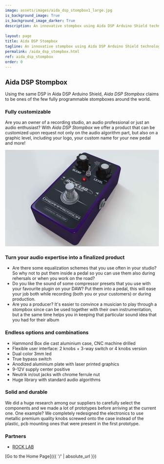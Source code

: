 ```yaml
---
image: assets/images/aida_dsp_stompbox1_large.jpg
is_background_image: True
is_background_image_darker: True
description: An innovative stompbox using Aida DSP Arduino Shield technology.

layout: page
title: Aida DSP Stompbox
tagline: An innovative stompbox using Aida DSP Arduino Shield technology.
permalink: /aida_dsp_stompbox.html
ref: aida_dsp_stompbox
order: 0
---
```


## Aida DSP Stompbox

Using the same DSP in Aida DSP Arduino Shield, _Aida DSP Stompbox_ claims to be ones of the few
fully programmable stompboxes around the world.

### Fully customizable

Are you an owner of a recording studio, an audio professional or just an audio enthusiast? With
_Aida DSP Stompbox_ we offer a product that can be customized upon request not only on the audio
algorithm part, but also on a graphic level, including your logo, your custom name for your new pedal
and more!

![Aida DSP Stompbox](assets/images/aida_dsp_stompbox1_medium.jpg)

### Turn your audio expertise into a finalized product

- Are there some equalization schemes that you use often in your studio? So why not to put
them inside a pedal so you can use them also during rehersals or when you work on the road?
- Do you like the sound of some compressor presets that you use with your favourite plugin on your DAW? Put them
into a pedal, this will ease your job both while recording (both you or your customers) or
during production.
- Are you a producer? It's easier to convince a musician to play through a stompbox since can be used
together with their own instrumentation, but a the same time helps you in keeping that particular sound idea
that you had for their album

### Endless options and combinations

- Hammond Box die cast aluminium case, CNC machine drilled
- Flexible user interface: 2 knobs + 3-way switch or 4 knobs version
- Dual color 3mm led
- True bypass switch
- Anodized aluminium plate with laser printed graphics
- 9-12V supply center positive
- Neutrik in/out jacks with chrome ferrule nut
- Huge library with standard audio algorithms

### Solid and durable

We did a huge research among our suppliers to carefully select the components and we made a lot of prototypes before arriving at the current one.
One example? We completely redesigned the electronics to use metallic premium quality knobs screwed onto the case instead of the plastic, pcb mounting ones that were present in the first prototype.

### Partners

- [ROCK LAB](https://www.rocklab.net/)

[Go to the Home Page]({{ '/' | absolute_url }})

